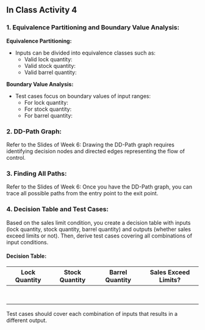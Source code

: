 ## In Class Activity 4
### 1. Equivalence Partitioning and Boundary Value Analysis:

**Equivalence Partitioning:**
- Inputs can be divided into equivalence classes such as:
    - Valid lock quantity: 
    - Valid stock quantity: 
    - Valid barrel quantity: 

**Boundary Value Analysis:**
- Test cases focus on boundary values of input ranges:
    - For lock quantity: 
    - For stock quantity: 
    - For barrel quantity: 

### 2. DD-Path Graph:

Refer to the Slides of Week 6: Drawing the DD-Path graph requires identifying decision nodes and directed edges representing the flow of control. 

### 3. Finding All Paths:

Refer to the Slides of Week 6: Once you have the DD-Path graph, you can trace all possible paths from the entry point to the exit point. 

### 4. Decision Table and Test Cases:

Based on the sales limit condition, you create a decision table with inputs (lock quantity, stock quantity, barrel quantity) and outputs (whether sales exceed limits or not). Then, derive test cases covering all combinations of input conditions.

#### Decision Table:

| Lock Quantity | Stock Quantity | Barrel Quantity | Sales Exceed Limits? |
|---------------|----------------|-----------------|--------------|
|          |           |            |             |
|            |           |          |             |
|         |             |           |             |
|         |           |             |             |
|            |            |           |             |
|           |           |             |             |
|         |             |              |            |
|            |            |              |            |

Test cases should cover each combination of inputs that results in a different output.